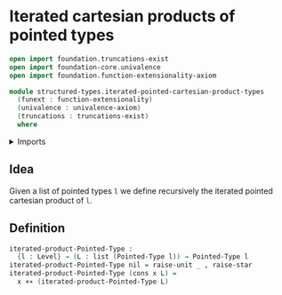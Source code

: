 # Iterated cartesian products of pointed types

```agda
open import foundation.truncations-exist
open import foundation-core.univalence
open import foundation.function-extensionality-axiom

module structured-types.iterated-pointed-cartesian-product-types
  (funext : function-extensionality)
  (univalence : univalence-axiom)
  (truncations : truncations-exist)
  where
```

<details><summary>Imports</summary>

```agda
open import foundation.dependent-pair-types
open import foundation.raising-universe-levels-unit-type
open import foundation.unit-type
open import foundation.universe-levels

open import lists.lists

open import structured-types.pointed-cartesian-product-types funext univalence truncations
open import structured-types.pointed-types
```

</details>

## Idea

Given a list of pointed types `l` we define recursively the iterated pointed
cartesian product of `l`.

## Definition

```agda
iterated-product-Pointed-Type :
  {l : Level} → (L : list (Pointed-Type l)) → Pointed-Type l
iterated-product-Pointed-Type nil = raise-unit _ , raise-star
iterated-product-Pointed-Type (cons x L) =
  x ×∗ (iterated-product-Pointed-Type L)
```

